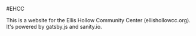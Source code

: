 #EHCC

This is a website for the Ellis Hollow Community Center (ellishollowcc.org). It's powered by gatsby.js and sanity.io.